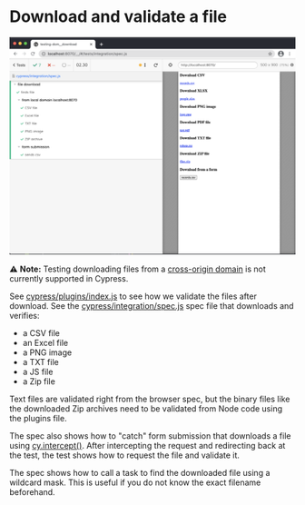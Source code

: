 # Download and validate a file

![File download in Chrome](images/chrome.png)

⚠️ **Note:** Testing downloading files from a [cross-origin domain](https://web.dev/same-site-same-origin/) is not currently supported in Cypress.

See [cypress/plugins/index.js](cypress/plugins/index.js) to see how we validate the files after download. See the [cypress/integration/spec.js](cypress/integration/spec.js) spec file that downloads and verifies:

- a CSV file
- an Excel file
- a PNG image
- a TXT file
- a JS file
- a Zip file

Text files are validated right from the browser spec, but the binary files like the downloaded Zip archives need to be validated from Node code using the plugins file.

The spec also shows how to "catch" form submission that downloads a file using [cy.intercept()](https://on.cypress.io/intercept). After intercepting the request and redirecting back at the test, the test shows how to request the file and validate it.

The spec shows how to call a task to find the downloaded file using a wildcard mask. This is useful if you do not know the exact filename beforehand.
